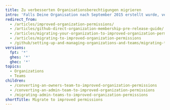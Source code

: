 ```yaml
---
title: Zu verbesserten Organisationsberechtigungen migrieren
intro: 'Falls Deine Organisation nach September 2015 erstellt wurde, verfügt sie standardmäßig über optimierte Organisationsberechtigungen. Bei Organisationen, die vor September 2015 erstellt wurden, müssen ältere Inhaber- und Administratorenteams möglicherweise zum optimierten Berechtigungsmodell migrieren.'
redirect_from:
  - /articles/improved-organization-permissions/
  - /articles/github-direct-organization-membership-pre-release-guide/
  - /articles/migrating-your-organization-to-improved-organization-permissions/
  - /articles/migrating-to-improved-organization-permissions
  - /github/setting-up-and-managing-organizations-and-teams/migrating-to-improved-organization-permissions
versions:
  fpt: '*'
  ghes: '*'
  ghec: '*'
topics:
  - Organizations
  - Teams
children:
  - /converting-an-owners-team-to-improved-organization-permissions
  - /converting-an-admin-team-to-improved-organization-permissions
  - /migrating-admin-teams-to-improved-organization-permissions
shortTitle: Migrate to improved permissions
---
```


